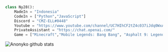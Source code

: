 ```py 
class Ny28():
    MadeIn = "Indonesia"
    CodeIn = ["Python","JavaScript"]
    Discord = "CMZ-ELL#0448"
    Youtube = "https://www.youtube.com/channel/UC7HIhCF2tZ4c037iJdq0WxA"
    PrivateAssistant = "https://chat.openai.com/"
    Game = ["Minecraft","Mobile Legends: Bang Bang", "Asphalt 9: Legends"]
````
![Anonyko github stats](https://github-readme-stats.vercel.app/api?username=anonyko&show_icons=true&theme=dracula)
